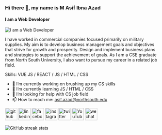 ### Hi there 👋, my name is M Asif Ibna Azad
#### I am a Web Developer
![I am a Web Developer](https://pbs.twimg.com/profile_banners/1603020992531427329/1671617403/1500x500)

I have worked in commercial companies focused primarily on military supplies. My aim is to develop business management goals and objectives that strive for growth and prosperity. Design and implement business plans and strategies to support the achievement of goals. As I am a CSE graduate from North South University, I also want to pursue my career in a related job field.

Skills: VUE JS / REACT / JS / HTML / CSS

- 🔭 I’m currently working on brushing up my CS skills 
- 🌱 I’m currently learning JS / HTML / CSS 
- 🤔 I’m looking for help with CS job field 
- 📫 How to reach me: asif.azad@northsouth.edu 


[<img src='https://cdn.jsdelivr.net/npm/simple-icons@3.0.1/icons/github.svg' alt='github' height='40'>](https://github.com/https://github.com/asif-azad)  [<img src='https://cdn.jsdelivr.net/npm/simple-icons@3.0.1/icons/linkedin.svg' alt='linkedin' height='40'>](https://www.linkedin.com/in/https://www.linkedin.com/in/m-asif-ibna-azad-a26337251//)  [<img src='https://cdn.jsdelivr.net/npm/simple-icons@3.0.1/icons/facebook.svg' alt='facebook' height='40'>](https://www.facebook.com/asif.ankon)  [<img src='https://cdn.jsdelivr.net/npm/simple-icons@3.0.1/icons/instagram.svg' alt='instagram' height='40'>](https://www.instagram.com/asif.ankon/)  [<img src='https://cdn.jsdelivr.net/npm/simple-icons@3.0.1/icons/twitter.svg' alt='twitter' height='40'>](https://twitter.com/https://twitter.com/MAsifIbnAzad)  [<img src='https://cdn.jsdelivr.net/npm/simple-icons@3.0.1/icons/youtube.svg' alt='YouTube' height='40'>](https://www.youtube.com/channel/https://www.youtube.com/channel/UCKP6Z2ggF_Hf8kMqB47aDJg)  [<img src='https://cdn.jsdelivr.net/npm/simple-icons@3.0.1/icons/wechat.svg' alt='wechat' height='40'>](Asif_Azad)  

![GitHub streak stats](https://streak-stats.demolab.com/?user=https://github.com/asif-azad)  

